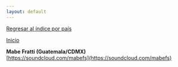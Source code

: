 ```yaml
---
layout: default
---
```


[Regresar al índice por país](./basededatos.html)  

[Inicio](./)  



__Mabe Fratti (Guatemala/CDMX)__  
[https://soundcloud.com/mabefs](https://soundcloud.com/mabefs)  
